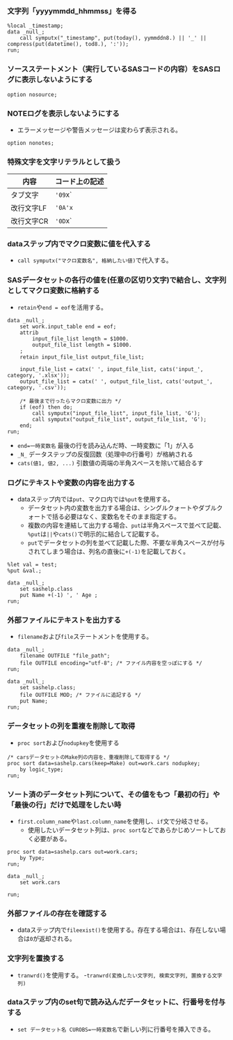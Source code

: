 
### 文字列「yyyymmdd_hhmmss」を得る

``` sas
%local _timestamp;
data _null_;
    call symputx("_timestamp", put(today(), yymmddn8.) || '_' || compress(put(datetime(), tod8.), ':'));
run;
```

### ソースステートメント（実行しているSASコードの内容）をSASログに表示しないようにする

``` sas
option nosource;
```

### NOTEログを表示しないようにする
- エラーメッセージや警告メッセージは変わらず表示される。

``` sas
option nonotes;
```

### 特殊文字を文字リテラルとして扱う

|内容|コード上の記述|
|-|-|
|タブ文字|`'09`x`|
|改行文字LF|`'0A'x`|
|改行文字CR|`'0D`x`|

### dataステップ内でマクロ変数に値を代入する
- `call symputx("マクロ変数名", 格納したい値)`で代入する。

### SASデータセットの各行の値を(任意の区切り文字)で結合し、文字列としてマクロ変数に格納する
- `retain`や`end = eof`を活用する。

``` sas
data _null_;
    set work.input_table end = eof;
    attrib
        input_file_list length = $1000.
        output_file_list length = $1000.
    ;
    retain input_file_list output_file_list;

    input_file_list = catx(' ', input_file_list, cats('input_', category, '.xlsx'));
    output_file_list = catx(' ', output_file_list, cats('output_', category, '.csv'));

    /* 最後まで行ったらマクロ変数に出力 */
    if (eof) then do;
        call symputx("input_file_list", input_file_list, 'G');
        call symputx("output_file_list", output_file_list, 'G');
    end;
run;
```

- `end=一時変数名` 最後の行を読み込んだ時、一時変数に「1」が入る
- `_N_` データステップの反復回数（処理中の行番号）が格納される
- `cats(値1, 値2, ...)` 引数値の両端の半角スペースを除いて結合るす

### ログにテキストや変数の内容を出力する
- dataステップ内では`put`、マクロ内では`%put`を使用する。
  - データセット内の変数を出力する場合は、シングルクォートやダブルクォートで括る必要はなく、変数名をそのまま指定する。
  - 複数の内容を連結して出力する場合、`put`は半角スペースで並べて記載、`%put`は`||`や`cats()`で明示的に結合して記載する。
  - `put`でデータセットの列を並べて記載した際、不要な半角スペースが付与されてしまう場合は、列名の直後に`+(-1)`を記載しておく。

``` sas
%let val = test;
%put &val.;
```

``` sas
data _null_;
    set sashelp.class
    put Name +(-1) ', ' Age ;
run;
```

### 外部ファイルにテキストを出力する
- `filename`および`file`ステートメントを使用する。
```sas
data _null_;
    filename OUTFILE "file_path";
    file OUTFILE encoding="utf-8"; /* ファイル内容を空っぽにする */
run;

data _null_;
    set sashelp.class;
    file OUTFILE MOD; /* ファイルに追記する */
    put Name;
run;
```

### データセットの列を重複を削除して取得
- `proc sort`および`nodupkey`を使用する

``` sas
/* carsデータセットのMake列の内容を、重複削除して取得する */
proc sort data=sashelp.cars(keep=Make) out=work.cars nodupkey;
    by logic_type;
run;
```

### ソート済のデータセット列について、その値をもつ「最初の行」や「最後の行」だけで処理をしたい時
- `first.column_name`や`last.column_name`を使用し、`if`文で分岐させる。
  - 使用したいデータセット列は、`proc sort`などであらかじめソートしておく必要がある。

``` sas
proc sort data=sashelp.cars out=work.cars;
    by Type;
run;

data _null_;
    set work.cars

run;
```

### 外部ファイルの存在を確認する
- dataステップ内で`fileexist()`を使用する。存在する場合は`1`、存在しない場合は`0`が返却される。


### 文字列を置換する
- `tranwrd()`を使用する。
  -`tranwrd(変換したい文字列, 検索文字列, 置換する文字列)`

### dataステップ内のset句で読み込んだデータセットに、行番号を付与する
- `set データセット名 CUROBS=一時変数名`で新しい列に行番号を挿入できる。

